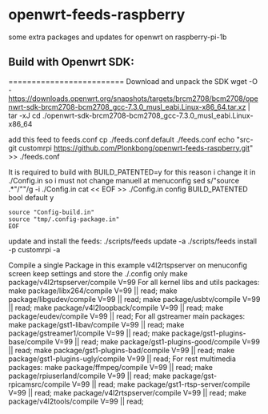 # openwrt-feeds-raspberry
some extra packages and updates for openwrt on raspberry-pi-1b



## Build with Openwrt SDK:
=========================
Download and unpack the SDK
	wget -O - https://downloads.openwrt.org/snapshots/targets/brcm2708/bcm2708/openwrt-sdk-brcm2708-bcm2708_gcc-7.3.0_musl_eabi.Linux-x86_64.tar.xz | tar -xJ
	cd ./openwrt-sdk-brcm2708-bcm2708_gcc-7.3.0_musl_eabi.Linux-x86_64
	
add this feed to feeds.conf
	cp ./feeds.conf.default ./feeds.conf
	echo "src-git customrpi https://github.com/Plonkbong/openwrt-feeds-raspberry.git" >> ./feeds.conf
	
It is required to build with BUILD_PATENTED=y for this reason i change it in ./Config.in so i must not change manuell at menuconfig
	sed s/"source .*"/""/g -i ./Config.in
	cat << EOF >> ./Config.in
	config BUILD_PATENTED
		bool
		default y
	
	source "Config-build.in"
	source "tmp/.config-package.in"	
	EOF

update and install the feeds:
	./scripts/feeds update -a
	./scripts/feeds install -p customrpi -a

Compile a single Package in this example v4l2rtspserver
on menuconfig screen keep  settings and store the ./.config only
	make package/v4l2rtspserver/compile V=99
For all kernel libs and utils packages:
	make package/libx264/compile V=99 || read; make package/libgudev/compile V=99 || read; make package/usbtv/compile V=99 || read; make package/v4l2loopback/compile V=99 || read; make package/eudev/compile V=99 || read;
For all gstreamer main packages:
	make package/gst1-libav/compile V=99 || read; make package/gstreamer1/compile V=99 || read; make package/gst1-plugins-base/compile V=99 || read; make package/gst1-plugins-good/compile V=99 || read; make package/gst1-plugins-bad/compile V=99 || read; make package/gst1-plugins-ugly/compile V=99 || read;
For rest multimedia packages:
	make package/ffmpeg/compile V=99 || read; make package/rpiuserland/compile V=99 || read; make package/gst-rpicamsrc/compile V=99 || read; make package/gst1-rtsp-server/compile V=99 || read; make package/v4l2rtspserver/compile V=99 || read; make package/v4l2tools/compile V=99 || read;
